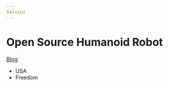 ```yaml
---
Salvius
---
```


# Open Source Humanoid Robot

[Blog](http://salviusrobot.blogspot.com)

* USA
* Freedom